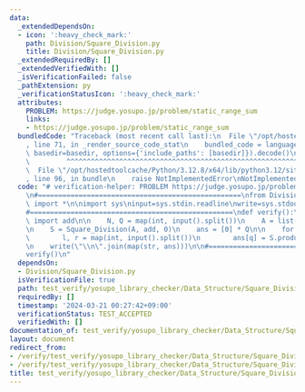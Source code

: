 ```yaml
---
data:
  _extendedDependsOn:
  - icon: ':heavy_check_mark:'
    path: Division/Square_Division.py
    title: Division/Square_Division.py
  _extendedRequiredBy: []
  _extendedVerifiedWith: []
  _isVerificationFailed: false
  _pathExtension: py
  _verificationStatusIcon: ':heavy_check_mark:'
  attributes:
    PROBLEM: https://judge.yosupo.jp/problem/static_range_sum
    links:
    - https://judge.yosupo.jp/problem/static_range_sum
  bundledCode: "Traceback (most recent call last):\n  File \"/opt/hostedtoolcache/Python/3.12.8/x64/lib/python3.12/site-packages/onlinejudge_verify/documentation/build.py\"\
    , line 71, in _render_source_code_stat\n    bundled_code = language.bundle(stat.path,\
    \ basedir=basedir, options={'include_paths': [basedir]}).decode()\n          \
    \         ^^^^^^^^^^^^^^^^^^^^^^^^^^^^^^^^^^^^^^^^^^^^^^^^^^^^^^^^^^^^^^^^^^^^^^^^^^^^^^^^^\n\
    \  File \"/opt/hostedtoolcache/Python/3.12.8/x64/lib/python3.12/site-packages/onlinejudge_verify/languages/python.py\"\
    , line 96, in bundle\n    raise NotImplementedError\nNotImplementedError\n"
  code: "# verification-helper: PROBLEM https://judge.yosupo.jp/problem/static_range_sum\n\
    \n#==================================================\nfrom Division.Square_Division\
    \ import *\n\nimport sys\ninput=sys.stdin.readline\nwrite=sys.stdout.write\n\n\
    #==================================================\ndef verify():\n    from operator\
    \ import add\n\n    N, Q = map(int, input().split())\n    A = list(map(int, input().split()))\n\
    \n    S = Square_Division(A, add, 0)\n    ans = [0] * Q\n\n    for q in range(Q):\n\
    \        l, r = map(int, input().split())\n        ans[q] = S.product(l, r - 1)\n\
    \n    write(\"\\n\".join(map(str, ans)))\n\n#==================================================\n\
    verify()\n"
  dependsOn:
  - Division/Square_Division.py
  isVerificationFile: true
  path: test_verify/yosupo_library_checker/Data_Structure/Square_Division.test.py
  requiredBy: []
  timestamp: '2024-03-21 00:27:42+09:00'
  verificationStatus: TEST_ACCEPTED
  verifiedWith: []
documentation_of: test_verify/yosupo_library_checker/Data_Structure/Square_Division.test.py
layout: document
redirect_from:
- /verify/test_verify/yosupo_library_checker/Data_Structure/Square_Division.test.py
- /verify/test_verify/yosupo_library_checker/Data_Structure/Square_Division.test.py.html
title: test_verify/yosupo_library_checker/Data_Structure/Square_Division.test.py
---
```

